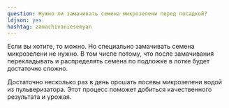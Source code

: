 ```yaml
---
question: Нужно ли замачивать семена микрозелени перед посадкой?
ldjson: yes 
hashtag: zamachivaniesemyan
---
```


Если вы хотите, то можно. Но специально замачивать семена микрозелени не нужно. В том числе потому, что после замачивания перекладывать и распределять семена по подложке в лотке будет достаточно сложно.

Достаточно несколько раз в день орошать посевы микрозелени водой из пульверизатора. Этот процесс поможет добиться качественного результата и урожая.
